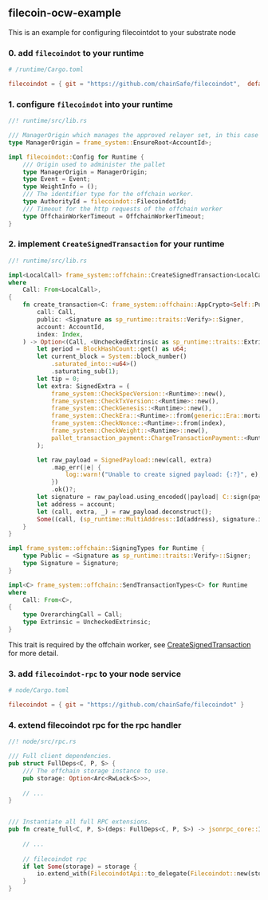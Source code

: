 ## filecoin-ocw-example

This is an example for configuring filecointdot to your substrate node


### 0. add `filecoindot` to your runtime

```toml
# /runtime/Cargo.toml

filecoindot = { git = "https://github.com/chainSafe/filecoindot",  default-features = false }
```


### 1. configure `filecoindot` into your runtime

```rust
//! runtime/src/lib.rs

/// ManagerOrigin which manages the approved relayer set, in this case root
type ManagerOrigin = frame_system::EnsureRoot<AccountId>;

impl filecoindot::Config for Runtime {
    /// Origin used to administer the pallet
    type ManagerOrigin = ManagerOrigin;
    type Event = Event;
    type WeightInfo = ();
    /// The identifier type for the offchain worker.
    type AuthorityId = filecoindot::FilecoindotId;
    /// Timeout for the http requests of the offchain worker
    type OffchainWorkerTimeout = OffchainWorkerTimeout;
}
```


### 2. implement `CreateSignedTransaction` for your runtime

```rust
//! runtime/src/lib.rs

impl<LocalCall> frame_system::offchain::CreateSignedTransaction<LocalCall> for Runtime
where
	Call: From<LocalCall>,
{
	fn create_transaction<C: frame_system::offchain::AppCrypto<Self::Public, Self::Signature>>(
		call: Call,
		public: <Signature as sp_runtime::traits::Verify>::Signer,
		account: AccountId,
		index: Index,
	) -> Option<(Call, <UncheckedExtrinsic as sp_runtime::traits::Extrinsic>::SignaturePayload)> {
		let period = BlockHashCount::get() as u64;
		let current_block = System::block_number()
			.saturated_into::<u64>()
			.saturating_sub(1);
		let tip = 0;
		let extra: SignedExtra = (
			frame_system::CheckSpecVersion::<Runtime>::new(),
			frame_system::CheckTxVersion::<Runtime>::new(),
			frame_system::CheckGenesis::<Runtime>::new(),
			frame_system::CheckEra::<Runtime>::from(generic::Era::mortal(period, current_block)),
			frame_system::CheckNonce::<Runtime>::from(index),
			frame_system::CheckWeight::<Runtime>::new(),
			pallet_transaction_payment::ChargeTransactionPayment::<Runtime>::from(tip),
		);

		let raw_payload = SignedPayload::new(call, extra)
			.map_err(|e| {
				log::warn!("Unable to create signed payload: {:?}", e);
			})
			.ok()?;
		let signature = raw_payload.using_encoded(|payload| C::sign(payload, public))?;
		let address = account;
		let (call, extra, _) = raw_payload.deconstruct();
		Some((call, (sp_runtime::MultiAddress::Id(address), signature.into(), extra)))
	}
}

impl frame_system::offchain::SigningTypes for Runtime {
	type Public = <Signature as sp_runtime::traits::Verify>::Signer;
	type Signature = Signature;
}

impl<C> frame_system::offchain::SendTransactionTypes<C> for Runtime
where
	Call: From<C>,
{
	type OverarchingCall = Call;
	type Extrinsic = UncheckedExtrinsic;
}
```

This trait is required by the offchain worker, see [CreateSignedTransaction][0] for more detail.


### 3. add `filecoindot-rpc` to your node service

```toml
# node/Cargo.toml

filecoindot = { git = "https://github.com/chainSafe/filecoindot" }
```


### 4. extend filecoindot rpc for the rpc handler

```rust
//! node/src/rpc.rs

/// Full client dependencies.
pub struct FullDeps<C, P, S> {
    /// The offchain storage instance to use.
    pub storage: Option<Arc<RwLock<S>>>,
    
    // ...
}


/// Instantiate all full RPC extensions.
pub fn create_full<C, P, S>(deps: FullDeps<C, P, S>) -> jsonrpc_core::IoHandler<sc_rpc::Metadata> {
    
    // ...
    
    // filecoindot rpc
    if let Some(storage) = storage {
        io.extend_with(FilecoindotApi::to_delegate(Filecoindot::new(storage)));
    }
}
```


[0]: https://docs.substrate.io/rustdocs/latest/frame_system/offchain/trait.CreateSignedTransaction.html
